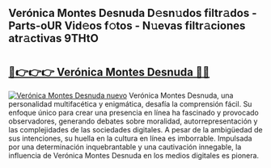 ## Verónica Montes Desnuda D𝚎sn𝚞dos filtr𝚊dos - Parts-oUR Vid𝚎os f𝚘tos - N𝚞evas filtr𝚊ciones atr𝚊ctivas 9THtO

# <h2><a href="http://mb3hfc.tromn.icu/?c=Ver%c3%b3nica+Montes+Desnuda">🔗👉👉👉 Verónica Montes Desnuda 🔗🔗</a></h2>

[![Verónica Montes Desnuda nuevo](https://i.imgur.com/pEAQMta.gif)](http://mb3hfc.tromn.icu/?c=Ver%c3%b3nica+Montes+Desnuda)
Verónica Montes Desnuda, una personalidad multifacética y enigmática, desafía la comprensión fácil. Su enfoque único para crear una presencia en línea ha fascinado y provocado observadores, generando debates sobre moralidad, autorrepresentación y las complejidades de las sociedades digitales. A pesar de la ambigüedad de sus intenciones, su huella en la cultura en línea es imborrable. Impulsada por una determinación inquebrantable y una cautivación innegable, la influencia de Verónica Montes Desnuda en los medios digitales es pionera.
